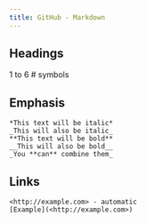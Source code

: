 ```yaml
---
title: GitHub - Markdown
---
```


## Headings

1 to 6 # symbols

## Emphasis

```
*This text will be italic*
_This will also be italic_
**This text will be bold**
__This will also be bold__
_You **can** combine them_
```

## Links

```
<http://example.com> - automatic
[Example](<http://example.com>)
```

